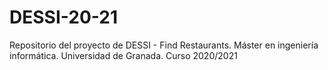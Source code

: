 # DESSI-20-21
Repositorio del proyecto de DESSI - Find Restaurants. Máster en ingeniería informática. Universidad de Granada. Curso 2020/2021
